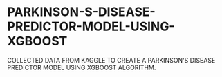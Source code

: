 # PARKINSON-S-DISEASE-PREDICTOR-MODEL-USING-XGBOOST
COLLECTED DATA FROM KAGGLE TO CREATE A PARKINSON'S DISEASE PREDICTOR MODEL USING XGBOOST ALGORITHM.
